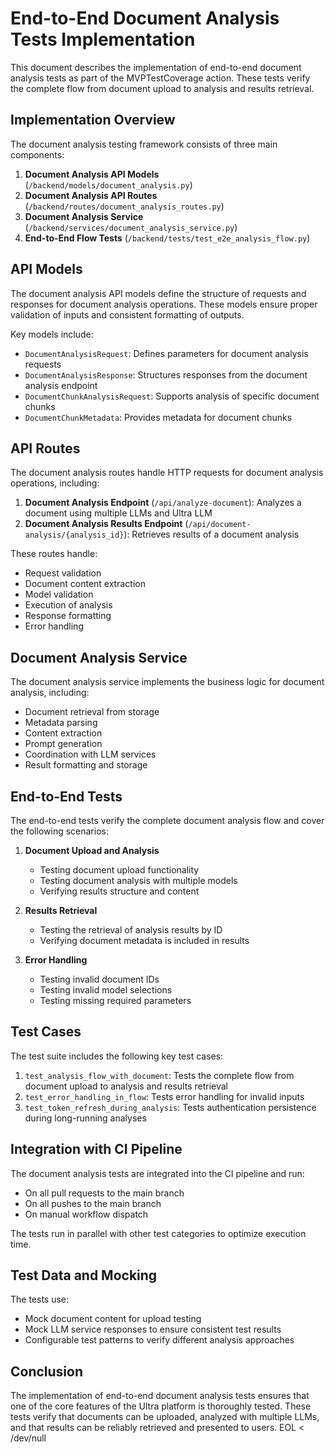 # End-to-End Document Analysis Tests Implementation

This document describes the implementation of end-to-end document analysis tests as part of the MVPTestCoverage action. These tests verify the complete flow from document upload to analysis and results retrieval.

## Implementation Overview

The document analysis testing framework consists of three main components:

1. **Document Analysis API Models** (`/backend/models/document_analysis.py`)
2. **Document Analysis API Routes** (`/backend/routes/document_analysis_routes.py`)
3. **Document Analysis Service** (`/backend/services/document_analysis_service.py`)
4. **End-to-End Flow Tests** (`/backend/tests/test_e2e_analysis_flow.py`)

## API Models

The document analysis API models define the structure of requests and responses for document analysis operations. These models ensure proper validation of inputs and consistent formatting of outputs.

Key models include:

- `DocumentAnalysisRequest`: Defines parameters for document analysis requests
- `DocumentAnalysisResponse`: Structures responses from the document analysis endpoint
- `DocumentChunkAnalysisRequest`: Supports analysis of specific document chunks
- `DocumentChunkMetadata`: Provides metadata for document chunks

## API Routes

The document analysis routes handle HTTP requests for document analysis operations, including:

1. **Document Analysis Endpoint** (`/api/analyze-document`): Analyzes a document using multiple LLMs and Ultra LLM
2. **Document Analysis Results Endpoint** (`/api/document-analysis/{analysis_id}`): Retrieves results of a document analysis

These routes handle:

- Request validation
- Document content extraction
- Model validation
- Execution of analysis
- Response formatting
- Error handling

## Document Analysis Service

The document analysis service implements the business logic for document analysis, including:

- Document retrieval from storage
- Metadata parsing
- Content extraction
- Prompt generation
- Coordination with LLM services
- Result formatting and storage

## End-to-End Tests

The end-to-end tests verify the complete document analysis flow and cover the following scenarios:

1. **Document Upload and Analysis**

   - Testing document upload functionality
   - Testing document analysis with multiple models
   - Verifying results structure and content

2. **Results Retrieval**

   - Testing the retrieval of analysis results by ID
   - Verifying document metadata is included in results

3. **Error Handling**
   - Testing invalid document IDs
   - Testing invalid model selections
   - Testing missing required parameters

## Test Cases

The test suite includes the following key test cases:

1. `test_analysis_flow_with_document`: Tests the complete flow from document upload to analysis and results retrieval
2. `test_error_handling_in_flow`: Tests error handling for invalid inputs
3. `test_token_refresh_during_analysis`: Tests authentication persistence during long-running analyses

## Integration with CI Pipeline

The document analysis tests are integrated into the CI pipeline and run:

- On all pull requests to the main branch
- On all pushes to the main branch
- On manual workflow dispatch

The tests run in parallel with other test categories to optimize execution time.

## Test Data and Mocking

The tests use:

- Mock document content for upload testing
- Mock LLM service responses to ensure consistent test results
- Configurable test patterns to verify different analysis approaches

## Conclusion

The implementation of end-to-end document analysis tests ensures that one of the core features of the Ultra platform is thoroughly tested. These tests verify that documents can be uploaded, analyzed with multiple LLMs, and that results can be reliably retrieved and presented to users.
EOL < /dev/null
